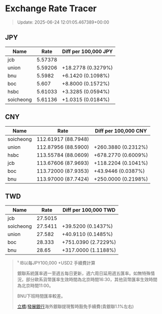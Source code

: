 # Exchange Rate Tracer

> Update: 2025-06-24 12:01:05.467389+00:00

## JPY

| Name      |    Rate | Diff per 100,000 JPY   |
|-----------|---------|------------------------|
| jcb       | 5.57378 |                        |
| union     | 5.59206 | +18.2778 (0.3279%)     |
| bnu       | 5.5982  | +6.1420 (0.1098%)      |
| boc       | 5.607   | +8.8000 (0.1572%)      |
| hsbc      | 5.61033 | +3.3285 (0.0594%)      |
| soicheong | 5.61136 | +1.0315 (0.0184%)      |

## CNY

| Name      | Rate                | Diff per 100,000 CNY   |
|-----------|---------------------|------------------------|
| soicheong | 112.61917	(88.7948) |                        |
| union     | 112.87956	(88.5900) | +260.3880 (0.2312%)    |
| hsbc      | 113.55784	(88.0609) | +678.2770 (0.6009%)    |
| jcb       | 113.67606	(87.9693) | +118.2204 (0.1041%)    |
| boc       | 113.72000	(87.9353) | +43.9446 (0.0387%)     |
| bnu       | 113.97000	(87.7424) | +250.0000 (0.2198%)    |

## TWD

| Name      |    Rate | Diff per 100,000 TWD   |
|-----------|---------|------------------------|
| jcb       | 27.5015 |                        |
| soicheong | 27.5411 | +39.5200 (0.1437%)     |
| union     | 27.582  | +40.9110 (0.1485%)     |
| boc       | 28.333  | +751.0390 (2.7229%)    |
| bnu       | 28.65   | +317.0000 (1.1188%)    |


> ¹ IB以每JPY100,000 +USD2 手續費計算
>
> 銀聯系統匯率週一至週五每日更新，週六周日延用週五匯率。如無特殊情況，部分歐系貨幣匯率生效時間為北京時間16:30，其他貨幣匯率生效時間為北京時間11:00。
>
> BNU下班時間匯率較差。
>
> [立橋](https://www.wlbank.com.mo/uploads/ueditor/file/20181211/1544536513900230.pdf)/[發展銀行](https://www.mdb.com.mo/Service_Charges_20230728.pdf)海外銀聯提現暫時豁免手續費(貴銀聯1.1%左右)

